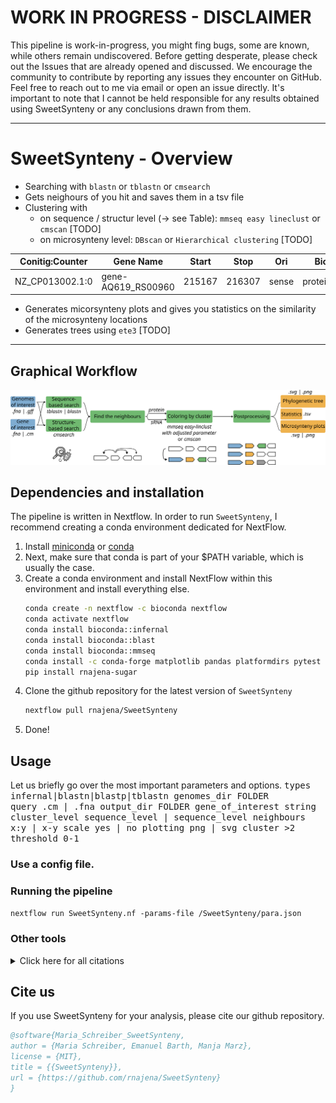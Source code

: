 # WORK IN PROGRESS - DISCLAIMER
This pipeline is work-in-progress, you might fing bugs, some are known, while others remain undiscovered. Before getting desperate, please check out the Issues that are already opened and discussed. We encourage the community to contribute by reporting any issues they encounter on GitHub. Feel free to reach out to me via email or open an issue directly. It's important to note that I cannot be held responsible for any results obtained using SweetSynteny or any conclusions drawn from them.

***
# SweetSynteny - Overview
- Searching with `blastn` or `tblastn` or `cmsearch`
- Gets neighours of you hit and saves them in a tsv file
- Clustering with 
    - on sequence / structur level (-> see Table): `mmseq easy lineclust` or `cmscan` [TODO] 
    - on microsynteny level: `DBscan` or `Hierarchical clustering` [TODO]

| Conitig:Counter | Gene Name          | Start  | Stop   | Ori   | Bio_type       | Color   |
|-----------------|--------------------|--------|--------|-------|----------------|---------|
| NZ_CP013002.1:0 | gene-AQ619_RS00960 | 215167 | 216307 | sense | protein_coding | #FFFFFF |

- Generates micorsynteny plots and gives you statistics on the similarity of the microsynteny locations
- Generates trees using `ete3` [TODO]
***

## Graphical Workflow

![Workflow graph](/fig/workflow.png)

## Dependencies and installation
The pipeline is written in Nextflow. In order to run `SweetSynteny`, I recommend creating a conda environment dedicated for NextFlow.
1. Install [miniconda](https://docs.conda.io/projects/miniconda/en/latest/) or [conda]()
2. Next, make sure that conda is part of your $PATH variable, which is usually the case.
3. Create a conda environment and install NextFlow within this environment and install everything else.
    ```bash
    conda create -n nextflow -c bioconda nextflow
    conda activate nextflow
    conda install bioconda::infernal
    conda install bioconda::blast
    conda install bioconda::mmseq
    conda install -c conda-forge matplotlib pandas platformdirs pytest requests seaborn
    pip install rnajena-sugar
    ```
4. Clone the github repository for the latest version of `SweetSynteny`
    ```bash
    nextflow pull rnajena/SweetSynteny
    ```
5.  Done!

## Usage
Let us briefly go over the most important parameters and options. 
<samp>types infernal|blastn|blastp|tblastn </samp>
<samp>genomes_dir FOLDER </samp>                
<samp>query .cm | .fna </samp>
<samp>output_dir FOLDER </samp>
<samp>gene_of_interest string </samp>
<samp>cluster_level sequence_level | sequence_level </samp>
<samp>neighbours x:y | x-y </samp>
<samp>scale yes | no </samp> 
<samp>plotting png | svg </samp>
<samp>cluster >2 </samp>
<samp>threshold 0-1 </samp>

### Use a config file.

### Running the pipeline
`nextflow run SweetSynteny.nf -params-file /SweetSynteny/para.json`

### Other tools
<details><summary>Click here for all citations</summary>
  * BLAST
    * `Korf, Ian, Mark Yandell, and Joseph Bedell. Blast. " O'Reilly Media, Inc.", 2003.`
  * INFERNAL
     * `Nawrocki, Eric P., Diana L. Kolbe, and Sean R. Eddy. "Infernal 1.0: inference of RNA alignments." Bioinformatics 25.10 (2009): 1335-1337.`
  * MMSeqs2:
    * `Steinegger, M., Söding, J. "MMseqs2 enables sensitive protein sequence searching for the analysis of massive data sets". Nat Biotechnol 35, 1026–1028 (2017)`
  * ETE3
    * `Huerta-Cepas, Jaime, François Serra, and Peer Bork. "ETE 3: reconstruction, analysis, and visualization of phylogenomic data." Molecular biology and evolution 33.6 (2016): 1635-1638.`
</details>

## Cite us
If you use SweetSynteny for your analysis, please cite our github repository.

```bibtex
@software{Maria_Schreiber_SweetSynteny,
author = {Maria Schreiber, Emanuel Barth, Manja Marz},
license = {MIT},
title = {{SweetSynteny}},
url = {https://github.com/rnajena/SweetSynteny}
}
```
